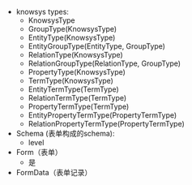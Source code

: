 - knowsys types:
  - KnowsysType 
  - GroupType(KnowsysType)
  - EntityType(KnowsysType)
  - EntityGroupType(EntityType, GroupType)
  - RelationType(KnowsysType)
  - RelationGroupType(RelationType, GroupType)
  - PropertyType(KnowsysType)
  - TermType(KnowsysType)
  - EntityTermType(TermType)
  - RelationTermType(TermType)
  - PropertyTermType(TermType)
  - EntityPropertyTermType(PropertyTermType)
  - RelationPropertyTermType(PropertyTermType)
- Schema (表单构成的schema):
  - level
- Form（表单）
  - 是
- FormData（表单记录）
  